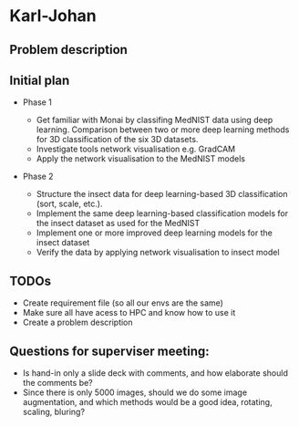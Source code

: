 # Karl-Johan 

## Problem description

## Initial plan
- Phase 1
  - Get familiar with Monai by classifing MedNIST data using deep learning. Comparison between two or more deep learning methods for 3D classification of the six 3D datasets. 
  - Investigate tools network visualisation e.g. GradCAM
  - Apply the network visualisation to the MedNIST models
  
- Phase 2
  - Structure the insect data for deep learning-based 3D classification (sort, scale, etc.).
  - Implement the same deep learning-based classification models for the insect dataset as used for the MedNIST
  - Implement one or more improved deep learning models for the insect dataset
  - Verify the data by applying network visualisation to insect model
 
## TODOs
- Create requirement file (so all our envs are the same)
- Make sure all have acess to HPC and know how to use it
- Create a problem description

## Questions for superviser meeting:
- Is hand-in only a slide deck with comments, and how elaborate should the comments be?
- Since there is only 5000 images, should we do some image augmentation, and which methods would be a good idea, rotating, scaling, bluring?
 
   

